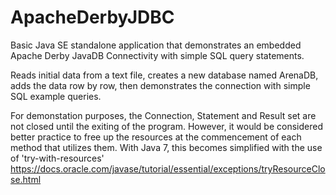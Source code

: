 # ApacheDerbyJDBC
Basic Java SE standalone application that demonstrates an embedded Apache Derby JavaDB Connectivity with simple SQL query statements.

Reads initial data from a text file, creates a new database named ArenaDB, adds the data row by row, then demonstrates the connection with simple SQL example queries. 

For demonstation purposes, the Connection, Statement and Result set are not closed until the exiting of the program. However, it would be considered better practice to free up the resources at the commencement of each method that utilizes them. With Java 7, this becomes simplified with the use of 'try-with-resources' https://docs.oracle.com/javase/tutorial/essential/exceptions/tryResourceClose.html

